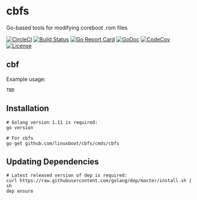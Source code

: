 # cbfs

Go-based tools for modifying coreboot .rom files

[![CircleCI](https://circleci.com/gh/linuxboot/cbfs.svg?style=shield)](https://circleci.com/gh/linuxboot/cbfs)
[![Build Status](https://travis-ci.com/linuxboot/cbfs.png)](https://travis-ci.com/linuxboot/cbfs/)
[![Go Report
Card](https://goreportcard.com/badge/github.com/linuxboot/cbfs)](https://goreportcard.com/report/github.com/linuxboot/cbfs)
[![GoDoc](https://godoc.org/github.com/linuxboot/cbfs?status.svg)](https://godoc.org/github.com/linuxboot/cbfs)
[![CodeCov](https://codecov.io/gh/linuxboot/cbfs/branch/master/graph/badge.svg)](https://codecov.io/gh/linuxboot/cbfs/)
[![License](https://img.shields.io/badge/License-BSD%203--Clause-blue.svg)](https://github.com/linuxboot/cbfs/blob/master/LICENSE)

## cbf

Example usage:

```
TBD
```

## Installation

    # Golang version 1.11 is required:
    go version

    # For cbfs
    go get github.com/linuxboot/cbfs/cmds/cbfs

## Updating Dependencies

    # Latest released version of dep is required:
    curl https://raw.githubusercontent.com/golang/dep/master/install.sh | sh
    dep ensure
